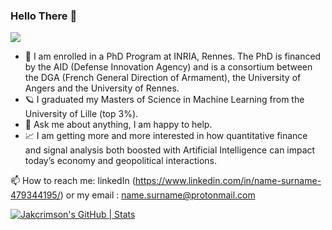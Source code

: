 ### Hello There 👋

![](https://komarev.com/ghpvc/?username=jakcrimson&color=green&style=for-the-badge)


- 🔭 I am enrolled in a PhD Program at INRIA, Rennes. The PhD is financed by the AID (Defense Innovation Agency) and is a consortium between the DGA (French General Direction of Armament), the University of Angers and the University of Rennes.
- 🪐 I graduated my Masters of Science in Machine Learning from the University of Lille (top 3%).
- 💬 Ask me about anything, I am happy to help.
- 📈 I am getting more and more interested in how quantitative finance and signal analysis both boosted with Artificial Intelligence can impact today’s economy and geopolitical interactions.

📫 How to reach me: linkedIn (https://www.linkedin.com/in/name-surname-479344195/) or my email : name.surname@protonmail.com

[![Jakcrimson's GitHub | Stats](https://stats.quira.sh/Jakcrimson/github?theme=dark)](https://quira.sh?utm_source=widgets&utm_campaign=Jakcrimson)
